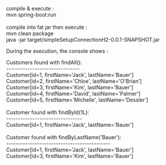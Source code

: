 compile & execute :<br/>
mvn spring-boot:run<br/>
<br/>
compile into fat jar then execute :<br/>
mvn clean package<br/>
java -jar target/simpleSetupConnectionH2-0.0.1-SNAPSHOT.jar<br/>


During the execution, the console shows : <br/>

Customers found with findAll():<br/>
-------------------------------<br/>
Customer[id=1, firstName='Jack', lastName='Bauer']<br/>
Customer[id=2, firstName='Chloe', lastName='O'Brian']<br/>
Customer[id=3, firstName='Kim', lastName='Bauer']<br/>
Customer[id=4, firstName='David', lastName='Palmer']<br/>
Customer[id=5, firstName='Michelle', lastName='Dessler']<br/>
<br/>
Customer found with findById(1L):<br/>
--------------------------------<br/>
Customer[id=1, firstName='Jack', lastName='Bauer']<br/>
<br/>
Customer found with findByLastName('Bauer'):<br/>
--------------------------------------------<br/>
Customer[id=1, firstName='Jack', lastName='Bauer']<br/>
Customer[id=3, firstName='Kim', lastName='Bauer']<br/>
